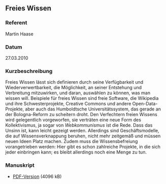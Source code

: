 ## Freies Wissen


### Referent
Martin Haase

### Datum
27.03.2010

### Kurzbeschreibung
Freies Wissen lässt sich definieren durch seine Verfügbarkeit und
Wiederverwertbarkeit, die Möglichkeit, an seiner Entstehung und Verbreitung
mitzuwirken, und daran, auswählen zu können, was man wissen will. Beispiele für
freies Wissen sind freie Software, die Wikipedia und ihre Schwesterprojekte,
Creative Commons und andere Open-Data-Projekte, aber auch das Humboldtsche
Universitätssystem, das gerade an der Bologna-Reform zu scheitern droht. Den
Verfechtern freien Wissens wird gelegentlich vorgeworfen, sie verträten eine
neue Form des Kollektivismus, ja sogar von _Webkommunismus_ ist die Rede. Dass
das Unsinn ist, kann leicht gezeigt werden. Allerdings sind Geschäftsmodelle,
die auf Wissensverknappung beruhen, nicht mehr zeitgemäß und müssen neuen Ideen
Platz machen. Zudem muss die Wissensbefreiung vorangetrieben werden: Hier gibt
es schon zahlreiche Projekte, in die sich jeder einbringen kann; es bleibt
allerdings noch eine Menge zu tun.

### Manuskript

* [PDF-Version](/download/Vortraege/Freies_Wissen_LIT_2010.pdf) (4096 kB)
